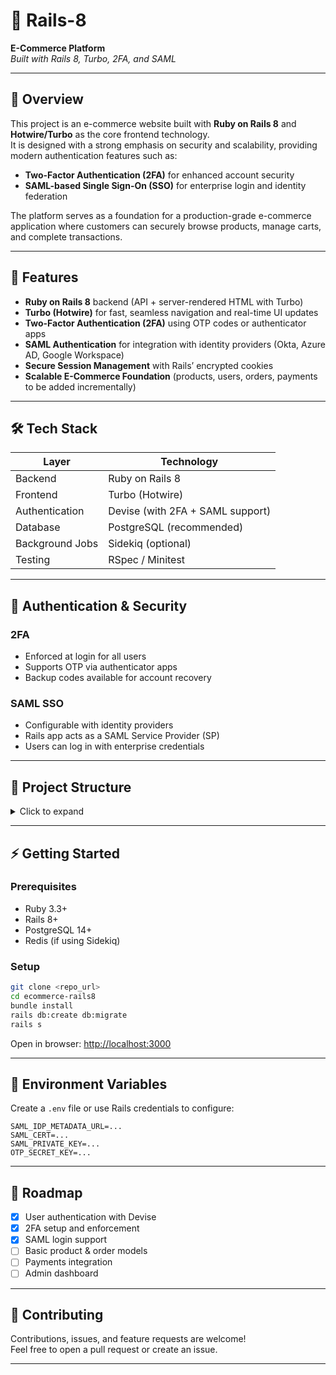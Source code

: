 # 🚀 Rails-8

**E-Commerce Platform**  
*Built with Rails 8, Turbo, 2FA, and SAML*

---

## 📖 Overview

This project is an e-commerce website built with **Ruby on Rails 8** and **Hotwire/Turbo** as the core frontend technology.  
It is designed with a strong emphasis on security and scalability, providing modern authentication features such as:

- **Two-Factor Authentication (2FA)** for enhanced account security
- **SAML-based Single Sign-On (SSO)** for enterprise login and identity federation

The platform serves as a foundation for a production-grade e-commerce application where customers can securely browse products, manage carts, and complete transactions.

---

## 🚀 Features

- **Ruby on Rails 8** backend (API + server-rendered HTML with Turbo)
- **Turbo (Hotwire)** for fast, seamless navigation and real-time UI updates
- **Two-Factor Authentication (2FA)** using OTP codes or authenticator apps
- **SAML Authentication** for integration with identity providers (Okta, Azure AD, Google Workspace)
- **Secure Session Management** with Rails’ encrypted cookies
- **Scalable E-Commerce Foundation** (products, users, orders, payments to be added incrementally)

---

## 🛠 Tech Stack

| Layer         | Technology                        |
|---------------|-----------------------------------|
| Backend       | Ruby on Rails 8                   |
| Frontend      | Turbo (Hotwire)                   |
| Authentication| Devise (with 2FA + SAML support)  |
| Database      | PostgreSQL (recommended)          |
| Background Jobs| Sidekiq (optional)               |
| Testing       | RSpec / Minitest                  |

---

## 🔐 Authentication & Security

### 2FA

- Enforced at login for all users
- Supports OTP via authenticator apps
- Backup codes available for account recovery

### SAML SSO

- Configurable with identity providers
- Rails app acts as a SAML Service Provider (SP)
- Users can log in with enterprise credentials

---

## 📂 Project Structure

<details>
  <summary>Click to expand</summary>

```
app/
  controllers/
  models/
  views/
  javascript/
  turbo_streams/
config/
  initializers/
  saml.yml
  devise.rb
db/
spec/ or test/
```
</details>

---

## ⚡ Getting Started

### Prerequisites

- Ruby 3.3+
- Rails 8+
- PostgreSQL 14+
- Redis (if using Sidekiq)

### Setup

```sh
git clone <repo_url>
cd ecommerce-rails8
bundle install
rails db:create db:migrate
rails s
```

Open in browser: [http://localhost:3000](http://localhost:3000)

---

## 🔑 Environment Variables

Create a `.env` file or use Rails credentials to configure:

```env
SAML_IDP_METADATA_URL=...
SAML_CERT=...
SAML_PRIVATE_KEY=...
OTP_SECRET_KEY=...
```

---

## 📌 Roadmap

- [x] User authentication with Devise
- [x] 2FA setup and enforcement
- [x] SAML login support
- [ ] Basic product & order models
- [ ] Payments integration
- [ ] Admin dashboard

---

## 🤝 Contributing

Contributions, issues, and feature requests are welcome!  
Feel free to open a pull request or create an issue.

---
